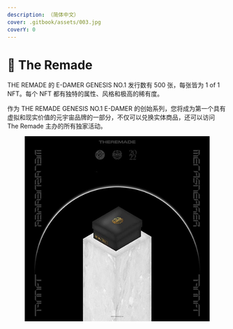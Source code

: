 ```yaml
---
description: （简体中文）
cover: .gitbook/assets/003.jpg
coverY: 0
---
```


# 👟 The Remade

THE REMADE 的 E-DAMER GENESIS NO.1 发行数有 500 张，每张皆为 1 of 1 NFT。每个 NFT 都有独特的属性、风格和极高的稀有度。&#x20;

作为 THE REMADE GENESIS NO.1 E-DAMER 的创始系列，您将成为第一个具有虚拟和现实价值的元宇宙品牌的一部分，不仅可以兑换实体商品，还可以访问 The Remade 主办的所有独家活动。

<figure><img src=".gitbook/assets/08.jpg" alt=""><figcaption></figcaption></figure>

